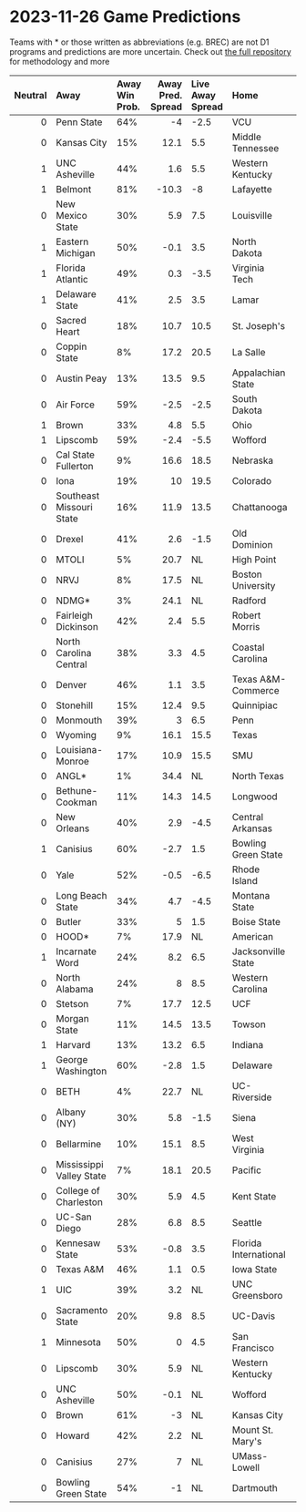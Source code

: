 # 2023-11-26 Game Predictions
Teams with * or those written as abbreviations (e.g. BREC) are not D1 programs and predictions are more uncertain. Check out [the full repository](https://github.com/grdavis/college-basketball-elo) for methodology and more

|   Neutral | Away                     | Away Win Prob.   |   Away Pred. Spread | Live Away Spread   | Home                  | Home Win Prob.   |   Home Pred. Spread |
|----------:|:-------------------------|:-----------------|--------------------:|:-------------------|:----------------------|:-----------------|--------------------:|
|         0 | Penn State               | 64%              |                -4   | -2.5               | VCU                   | 36%              |                 4   |
|         0 | Kansas City              | 15%              |                12.1 | 5.5                | Middle Tennessee      | 85%              |               -12.1 |
|         1 | UNC Asheville            | 44%              |                 1.6 | 5.5                | Western Kentucky      | 56%              |                -1.6 |
|         1 | Belmont                  | 81%              |               -10.3 | -8                 | Lafayette             | 19%              |                10.3 |
|         0 | New Mexico State         | 30%              |                 5.9 | 7.5                | Louisville            | 70%              |                -5.9 |
|         1 | Eastern Michigan         | 50%              |                -0.1 | 3.5                | North Dakota          | 50%              |                 0.1 |
|         1 | Florida Atlantic         | 49%              |                 0.3 | -3.5               | Virginia Tech         | 51%              |                -0.3 |
|         1 | Delaware State           | 41%              |                 2.5 | 3.5                | Lamar                 | 59%              |                -2.5 |
|         0 | Sacred Heart             | 18%              |                10.7 | 10.5               | St. Joseph's          | 82%              |               -10.7 |
|         0 | Coppin State             | 8%               |                17.2 | 20.5               | La Salle              | 92%              |               -17.2 |
|         0 | Austin Peay              | 13%              |                13.5 | 9.5                | Appalachian State     | 87%              |               -13.5 |
|         0 | Air Force                | 59%              |                -2.5 | -2.5               | South Dakota          | 41%              |                 2.5 |
|         1 | Brown                    | 33%              |                 4.8 | 5.5                | Ohio                  | 67%              |                -4.8 |
|         1 | Lipscomb                 | 59%              |                -2.4 | -5.5               | Wofford               | 41%              |                 2.4 |
|         0 | Cal State Fullerton      | 9%               |                16.6 | 18.5               | Nebraska              | 91%              |               -16.6 |
|         0 | Iona                     | 19%              |                10   | 19.5               | Colorado              | 81%              |               -10   |
|         0 | Southeast Missouri State | 16%              |                11.9 | 13.5               | Chattanooga           | 84%              |               -11.9 |
|         0 | Drexel                   | 41%              |                 2.6 | -1.5               | Old Dominion          | 59%              |                -2.6 |
|         0 | MTOLI                    | 5%               |                20.7 | NL                 | High Point            | 95%              |               -20.7 |
|         0 | NRVJ                     | 8%               |                17.5 | NL                 | Boston University     | 92%              |               -17.5 |
|         0 | NDMG*                    | 3%               |                24.1 | NL                 | Radford               | 97%              |               -24.1 |
|         0 | Fairleigh Dickinson      | 42%              |                 2.4 | 5.5                | Robert Morris         | 58%              |                -2.4 |
|         0 | North Carolina Central   | 38%              |                 3.3 | 4.5                | Coastal Carolina      | 62%              |                -3.3 |
|         0 | Denver                   | 46%              |                 1.1 | 3.5                | Texas A&M-Commerce    | 54%              |                -1.1 |
|         0 | Stonehill                | 15%              |                12.4 | 9.5                | Quinnipiac            | 85%              |               -12.4 |
|         0 | Monmouth                 | 39%              |                 3   | 6.5                | Penn                  | 61%              |                -3   |
|         0 | Wyoming                  | 9%               |                16.1 | 15.5               | Texas                 | 91%              |               -16.1 |
|         0 | Louisiana-Monroe         | 17%              |                10.9 | 15.5               | SMU                   | 83%              |               -10.9 |
|         0 | ANGL*                    | 1%               |                34.4 | NL                 | North Texas           | 99%              |               -34.4 |
|         0 | Bethune-Cookman          | 11%              |                14.3 | 14.5               | Longwood              | 89%              |               -14.3 |
|         0 | New Orleans              | 40%              |                 2.9 | -4.5               | Central Arkansas      | 60%              |                -2.9 |
|         1 | Canisius                 | 60%              |                -2.7 | 1.5                | Bowling Green State   | 40%              |                 2.7 |
|         0 | Yale                     | 52%              |                -0.5 | -6.5               | Rhode Island          | 48%              |                 0.5 |
|         0 | Long Beach State         | 34%              |                 4.7 | -4.5               | Montana State         | 66%              |                -4.7 |
|         0 | Butler                   | 33%              |                 5   | 1.5                | Boise State           | 67%              |                -5   |
|         0 | HOOD*                    | 7%               |                17.9 | NL                 | American              | 93%              |               -17.9 |
|         1 | Incarnate Word           | 24%              |                 8.2 | 6.5                | Jacksonville State    | 76%              |                -8.2 |
|         0 | North Alabama            | 24%              |                 8   | 8.5                | Western Carolina      | 76%              |                -8   |
|         0 | Stetson                  | 7%               |                17.7 | 12.5               | UCF                   | 93%              |               -17.7 |
|         0 | Morgan State             | 11%              |                14.5 | 13.5               | Towson                | 89%              |               -14.5 |
|         1 | Harvard                  | 13%              |                13.2 | 6.5                | Indiana               | 87%              |               -13.2 |
|         1 | George Washington        | 60%              |                -2.8 | 1.5                | Delaware              | 40%              |                 2.8 |
|         0 | BETH                     | 4%               |                22.7 | NL                 | UC-Riverside          | 96%              |               -22.7 |
|         0 | Albany (NY)              | 30%              |                 5.8 | -1.5               | Siena                 | 70%              |                -5.8 |
|         0 | Bellarmine               | 10%              |                15.1 | 8.5                | West Virginia         | 90%              |               -15.1 |
|         0 | Mississippi Valley State | 7%               |                18.1 | 20.5               | Pacific               | 93%              |               -18.1 |
|         0 | College of Charleston    | 30%              |                 5.9 | 4.5                | Kent State            | 70%              |                -5.9 |
|         0 | UC-San Diego             | 28%              |                 6.8 | 8.5                | Seattle               | 72%              |                -6.8 |
|         0 | Kennesaw State           | 53%              |                -0.8 | 3.5                | Florida International | 47%              |                 0.8 |
|         0 | Texas A&M                | 46%              |                 1.1 | 0.5                | Iowa State            | 54%              |                -1.1 |
|         1 | UIC                      | 39%              |                 3.2 | NL                 | UNC Greensboro        | 61%              |                -3.2 |
|         0 | Sacramento State         | 20%              |                 9.8 | 8.5                | UC-Davis              | 80%              |                -9.8 |
|         1 | Minnesota                | 50%              |                 0   | 4.5                | San Francisco         | 50%              |                -0   |
|         0 | Lipscomb                 | 30%              |                 5.9 | NL                 | Western Kentucky      | 70%              |                -5.9 |
|         0 | UNC Asheville            | 50%              |                -0.1 | NL                 | Wofford               | 50%              |                 0.1 |
|         0 | Brown                    | 61%              |                -3   | NL                 | Kansas City           | 39%              |                 3   |
|         0 | Howard                   | 42%              |                 2.2 | NL                 | Mount St. Mary's      | 58%              |                -2.2 |
|         0 | Canisius                 | 27%              |                 7   | NL                 | UMass-Lowell          | 73%              |                -7   |
|         0 | Bowling Green State      | 54%              |                -1   | NL                 | Dartmouth             | 46%              |                 1   |